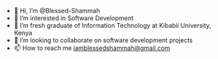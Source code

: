 - 👋 Hi, I’m @Blessed-Shammah
- 👀 I’m interested in Software Development
- 🌱 I’m fresh graduate of Information Technology at Kibabii University, Kenya
- 💞️ I’m looking to collaborate on software development projects
- 📫 How to reach me iamblessedshammah@gmail.com

<!---
Blessed-Shammah/Blessed-Shammah is a ✨ special ✨ repository because its `README.md` (this file) appears on your GitHub profile.
You can click the Preview link to take a look at your changes.
--->
